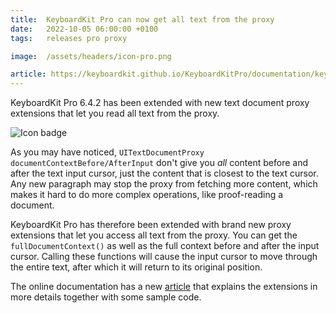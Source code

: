 ```yaml
---
title:  KeyboardKit Pro can now get all text from the proxy
date:   2022-10-05 06:00:00 +0100
tags:   releases pro proxy

image:  /assets/headers/icon-pro.png

article: https://keyboardkit.github.io/KeyboardKitPro/documentation/keyboardkitpro/pro-document-proxy-extensions
---
```


KeyboardKit Pro 6.4.2 has been extended with new text document proxy extensions that let you read all text from the proxy.

![Icon badge]({{page.image}})

As you may have noticed, `UITextDocumentProxy` `documentContextBefore/AfterInput` don't give you *all* content before and after the text input cursor, just the content that is closest to the text cursor. Any new paragraph may stop the proxy from fetching more content, which makes it hard to do more complex operations, like proof-reading a document.

KeyboardKit Pro has therefore been extended with brand new proxy extensions that let you access all text from the proxy. You can get the `fullDocumentContext()` as well as the full context before and after the input cursor. Calling these functions will cause the input cursor to move through the entire text, after which it will return to its original position.

The online documentation has a new [article]({{page.article}}) that explains the extensions in more details together with some sample code.